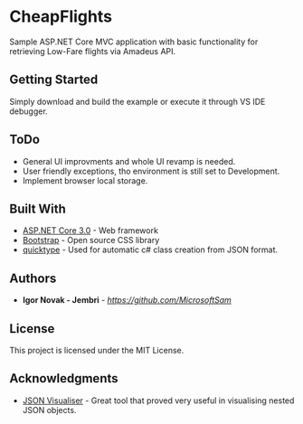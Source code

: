 # CheapFlights

Sample ASP.NET Core MVC application with basic functionality for retrieving Low-Fare flights via Amadeus API.

## Getting Started

Simply download and build the example or execute it through VS IDE debugger.

## ToDo
- General UI improvments and whole UI revamp is needed.
- User friendly exceptions, tho environment is still set to Development.
- Implement browser local storage. 

## Built With

* [ASP.NET Core 3.0](https://docs.microsoft.com/en-us/aspnet/core/?view=aspnetcore-3.0) - Web framework
* [Bootstrap](https://getbootstrap.com/) - Open source CSS library
* [quicktype](https://app.quicktype.io/#l=cs&r=json2csharp) - Used for automatic c# class creation from JSON format.

## Authors

* **Igor Novak - Jembri** - *https://github.com/MicrosoftSam*


## License

This project is licensed under the MIT License.

## Acknowledgments

* [JSON Visualiser](http://jsonviewer.stack.hu/) - Great tool that proved very useful in visualising nested JSON objects.
